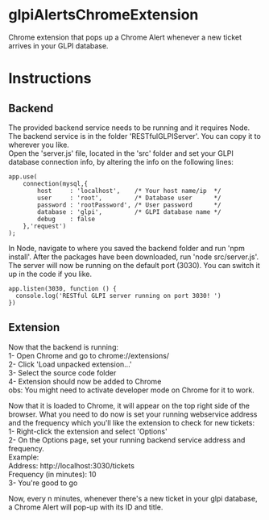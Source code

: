 # glpiAlertsChromeExtension
Chrome extension that pops up a Chrome Alert whenever a new ticket arrives in your GLPI database.

# Instructions
## Backend
The provided backend service needs to be running and it requires Node.
The backend service is in the folder 'RESTfulGLPIServer'. You can copy it to wherever you like.  
Open the 'server.js' file, located in the 'src' folder and set your GLPI database connection info, by altering the info on the following lines:  
```
app.use(  
    connection(mysql,{  
        host     : 'localhost',    /* Your host name/ip  */
        user     : 'root',         /* Database user      */
        password : 'rootPassword', /* User password      */ 
        database : 'glpi',         /* GLPI database name */ 
        debug    : false   
    },'request')  
); 
```
In Node, navigate to where you saved the backend folder and run 'npm install'. 
After the packages have been downloaded, run 'node src/server.js'.
The server will now be running on the default port (3030). You can switch it up in the code if you like.  
```
app.listen(3030, function () {
  console.log('RESTful GLPI server running on port 3030! ')
})
```

## Extension  
Now that the backend is running:  
1- Open Chrome and go to chrome://extensions/        
2- Click 'Load unpacked extension...'  
3- Select the source code folder  
4- Extension should now be added to Chrome  
obs: You might need to activate developer mode on Chrome for it to work.

Now that it is loaded to Chrome, it will appear on the top right side of the browser.
What you need to do now is set your running webservice address and the frequency which you'll like the extension to check for new tickets:    
1- Right-click the extension and select 'Options'   
2- On the Options page, set your running backend service address and frequency.   
Example:   
Address: http://localhost:3030/tickets   
Frequency (in minutes): 10     
3- You're good to go  

Now, every n minutes, whenever there's a new ticket in your glpi database, a Chrome Alert will pop-up with its ID and title.
